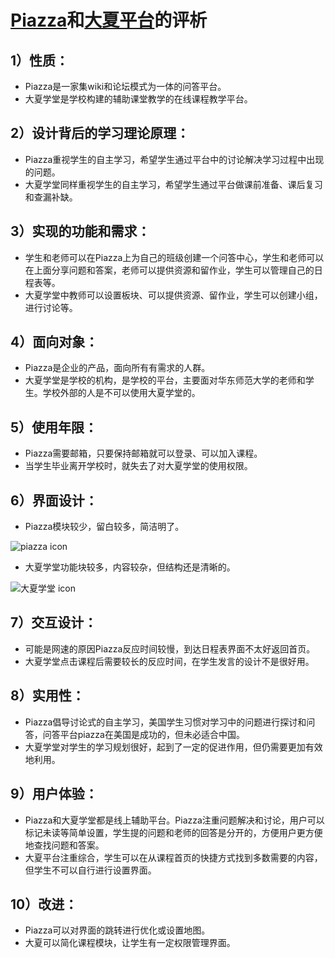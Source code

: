 # [Piazza](https://piazza.com/)和[大夏平台](https://elearning.ecnu.edu.cn/)的评析

## 1）性质：
* Piazza是一家集wiki和论坛模式为一体的问答平台。
* 大夏学堂是学校构建的辅助课堂教学的在线课程教学平台。

## 2）设计背后的学习理论原理：
* Piazza重视学生的自主学习，希望学生通过平台中的讨论解决学习过程中出现的问题。
* 大夏学堂同样重视学生的自主学习，希望学生通过平台做课前准备、课后复习和查漏补缺。

## 3）实现的功能和需求：
* 学生和老师可以在Piazza上为自己的班级创建一个问答中心，学生和老师可以在上面分享问题和答案，老师可以提供资源和留作业，学生可以管理自己的日程表等。
*  大夏学堂中教师可以设置板块、可以提供资源、留作业，学生可以创建小组，进行讨论等。

## 4）面向对象：
* Piazza是企业的产品，面向所有有需求的人群。
* 大夏学堂是学校的机构，是学校的平台，主要面对华东师范大学的老师和学生。学校外部的人是不可以使用大夏学堂的。

## 5）使用年限：
* Piazza需要邮箱，只要保持邮箱就可以登录、可以加入课程。
* 当学生毕业离开学校时，就失去了对大夏学堂的使用权限。

## 6）界面设计：
* Piazza模块较少，留白较多，简洁明了。

![piazza icon](D:\three\web\homework\piazza.png)

* 大夏学堂功能块较多，内容较杂，但结构还是清晰的。

![大夏学堂 icon](D:\three\web\homework\daxia.png)


## 7）交互设计：
* 可能是网速的原因Piazza反应时间较慢，到达日程表界面不太好返回首页。
* 大夏学堂点击课程后需要较长的反应时间，在学生发言的设计不是很好用。

## 8）实用性：
* Piazza倡导讨论式的自主学习，美国学生习惯对学习中的问题进行探讨和问答，问答平台piazza在美国是成功的，但未必适合中国。
* 大夏学堂对学生的学习规划很好，起到了一定的促进作用，但仍需要更加有效地利用。

## 9）用户体验：
* Piazza和大夏学堂都是线上辅助平台。Piazza注重问题解决和讨论，用户可以标记未读等简单设置，学生提的问题和老师的回答是分开的，方便用户更方便地查找问题和答案。
* 大夏平台注重综合，学生可以在从课程首页的快捷方式找到多数需要的内容，但学生不可以自行进行设置界面。

## 10）改进：
* Piazza可以对界面的跳转进行优化或设置地图。
* 大夏可以简化课程模块，让学生有一定权限管理界面。



